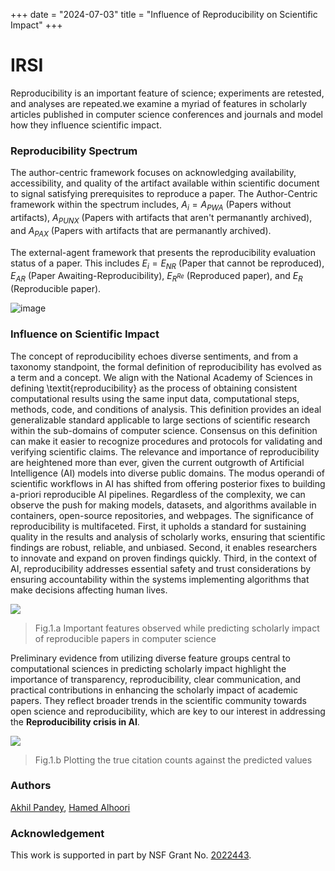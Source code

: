 +++
date = "2024-07-03"
title = "Influence of Reproducibility on Scientific Impact"
+++

# IRSI
Reproducibility is an important feature of science; experiments are retested, and analyses are repeated.we examine a myriad of features in scholarly articles published in computer science conferences and journals and model how they influence scientific impact.

### Reproducibility Spectrum

The author-centric framework focuses on acknowledging availability, accessibility, and quality of the artifact available within scientific document to signal satisfying prerequisites to reproduce a paper. The Author-Centric framework within the spectrum includes, $A_i = A_{PWA}$ (Papers without artifacts), $A_{PUNX}$ (Papers with artifacts that aren't permanantly archived), and $A_{PAX}$ (Papers with artifacts that are permanantly archived).

The external-agent framework that presents the reproducibility evaluation status of a paper. This includes $E_i = E_{NR}$ (Paper that cannot be reproduced), $E_{AR}$ (Paper Awaiting-Reproducibility), $E_{R^{Re}}$ (Reproduced paper), and  $E_{R}$ (Reproducible paper).

![image](/img/AC_EA_DARK.png)

### Influence on Scientific Impact

The concept of reproducibility echoes diverse sentiments, and from a taxonomy standpoint, the formal definition of reproducibility has evolved as a term and a concept. We align with the National Academy of Sciences in defining \textit{reproducibility} as the process of obtaining consistent computational results using the same input data, computational steps, methods, code, and conditions of analysis. This definition provides an ideal generalizable standard applicable to large sections of scientific research within the sub-domains of computer science. Consensus on this definition can make it easier to recognize procedures and protocols for validating and verifying scientific claims. The relevance and  importance of reproducibility are heightened more than ever, given the current outgrowth of Artificial Intelligence (AI) models into diverse public domains. The modus operandi of scientific workflows in AI has shifted from offering posterior fixes to building a-priori reproducible AI pipelines. Regardless of the complexity, we can observe the push for making models, datasets, and algorithms available in containers, open-source repositories, and webpages. The significance of reproducibility is multifaceted. First, it upholds a standard for sustaining
quality in the results and analysis of scholarly works, ensuring that scientific findings are robust, reliable, and unbiased. Second, it enables researchers to innovate and expand on proven findings quickly. Third, in the context of AI, reproducibility addresses essential safety and trust considerations by ensuring accountability within the systems implementing algorithms that make decisions affecting human lives.

<img src="media/IRSSI_test_val_mdi_feat_imp.png"/>

> Fig.1.a Important features observed while predicting scholarly impact of reproducible papers in computer science

Preliminary evidence from utilizing diverse feature groups central to
computational sciences in predicting scholarly impact highlight the importance of transparency, reproducibility, clear communication, and practical contributions in enhancing the scholarly impact of academic papers. They reflect broader trends in the scientific community towards open science and reproducibility, which are key to our interest in addressing the **Reproducibility crisis in AI**.

<img src="media/IRSSI_test_val_ytrue_ypred.png"/>

> Fig.1.b Plotting the true citation counts against the predicted values

### Authors
[Akhil Pandey](https://github.com/akhilpandey95), [Hamed Alhoori](https://github.com/alhoori)

### Acknowledgement
This work is supported in part by NSF Grant No. [2022443](https://www.nsf.gov/awardsearch/showAward?AWD_ID=2022443&HistoricalAwards=false).